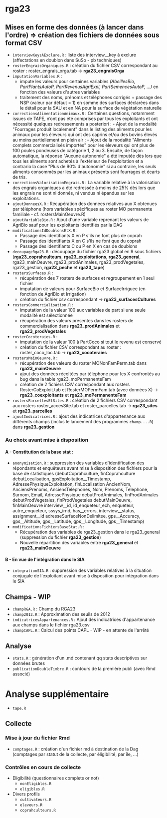# rga23

## Mises en forme des données (à lancer dans l'ordre) => création des fichiers de données sous format CSV
- `interviewKeysAExclure.R` : liste des interview__key à exclure (affectations en doublon dans SuSo - pb techniques)
- `rosterEngraisOrganiques.R` : création du fichier CSV correspondant au roster : roster_engrais_orga.tab -> **rga23_engraisOrga**
- `imputationVariables.R` :
    - impute les valeurs pour certaines variables *(AbeillesBio, PartPlantsAutoP, PartRevenusAgriExpl, PartSemencesAutoP, ...)* en fonction des valeurs d'autres variables
    - traitement des noms, prénoms et téléphones corrigés + passage des NSP (valeur par défaut = 1) en somme des surfaces déclarées dans le détail pour la SAU et en NA pour la surface de végétation naturelle
- `correctionsAlimentationAnimaux.R` : Certaines questions, notamment issues de TAPE, n’ont pas été comprises par tous les exploitants et ont nécessité quelques redressements a posteriori : 
        - Ajout de la modalité "Fourrages produit localement" dans le listing des aliments pour les animaux pour les éleveurs qui ont des caprins et/ou des bovins élevés au moins partiellement en plein air ;
        - Ajout de la modalité "Aliments complets commercialisés importés" pour les éleveurs qui ont plus de 100 poules pondeuses de catégorie 1, 2 ou 3.
Ensuite, de façon automatique, la réponse "Aucune autonomie" a été imputée dès lors que tous les aliments sont achetés à l'extérieur de l'exploitation et a contrario la case "Plus de 90% d'autonomie" si au contraire, les seuls aliments consommés par les animaux présents sont fourrages et écarts de tris.
- `correctionsValorisationEngrais.R` : La variable relative à la valorisation des engrais organiques  a été redressée à moins de 25% dès lors que les engrais ne sont ni donnés, ni vendus ni épandus sur les exploitations.
- `ajoutDonneesX.R` : Récupération des données relatives aux X obtenues par téléphone (hors variables spécifiques au roster MO permanente familiale - cf. rostersMainOeuvre.R)
- `ajoutVariableBio.R` : Ajout d'une variable reprenant les valeurs de AgriBio sauf pour les exploitants identifiés par la DAG
- `modificationsIdDoublonsEtX.R` :
    - Passage des identifiants X en P s'ils ne font plus de coprah
    - Passage des identifiants X en C s'ils ne font que du coprah
    - Passage des identifiants C ou P en X en cas de doublons
- `decoupageRga23.R` : découpage du fichier rga23 global en 9 sous fichiers (**rga23_coprahculteurs**, **rga23_exploitations**, **rga23_general**, rga23_mainOeuvre, rga23_prodAnimales, rga23_prodVegetales, rga23_gestion, **rga23_peche** et **rga23_tape**)
- `rostersSurfaces.R` : 
    - récupération des 7 rosters de surfaces et regroupement en 1 seul fichier
    - imputation de valeurs pour SurfaceBio et SurfaceIrriguee (en fonction de AgriBio et Irrigation)
    - création du fichier csv correspondant -> **rga23_surfacesCultures**
- `rostersCommercialisation.R` :
    - imputation de la valeur 100 aux variables de part si une seule modalité est sélectionnée
    - récupération des valeurs présentes dans les rosters de commercialisation dans **rga23_prodAnimales** et **rga23_prodVegetales**
- `rosterCocoteraies.R` :
    - imputation de la valeur 100 à PartCoco si tout le revenu est conservé
    - création du fichier CSV correspondant au roster : roster_coco_loc.tab -> **rga23_cocoteraies**
- `rostersMainOeuvre.R` :
    - récupération des valeurs du roster MONonFamPerm.tab dans **rga23_mainOeuvre**
    - ajout des données récoltées par téléphone pour les X confrontés au bug dans la table rga23_moPermanenteFam
    - création de 2 fichiers CSV correspondant aux rosters RosterCoExploit.tab et RosterMOPermFam.tab (avec données X) -> **rga23_coexploitants** et **rga23_moPermanenteFam**
- `rostersParcellesEtSites.R` : création de 2 fichiers CSV correspondant aux rosters roster_accesSite.tab et roster_parcelles.tab -> **rga23_sites** et **rga23_parcelles**
- `ajoutIndicatrices.R` : ajout des indicatrices d'appartenance aux différents champs (inclus le lancement des programmes `champ....R`) dans **rga23_gestion**
### Au choix avant mise à disposition
#### A - Constitution de la base stat :
- `anonymisation.R` : suppression des variables d'identification des répondants et enquêteurs avant mise à disposition des fichiers pour la base de statistiques (debutCoprahculture, finCoprahculture debutLocalisation, gpsExploitation__Timestamp, AdressePhysiqueExploitation, finLocalisation AncienNom, AnciensPrenoms, AnciensTelephones, Nom, Prenoms, Telephone, Surnom, Email, AdressePhysique debutProdAnimales, finProdAnimales debutProdVegetales, finProdVegetales debutMainOeuvre, finMainOeuvre interview__id, id_enqueteur_ech, enqueteur, autre_enqueteur, sssys_irnd, has__errors, interview__status, assignment__id adresseSurfaceNonDelimitee, gps__Accuracy, gps__Altitude, gps__Latitude, gps__Longitude, gps__Timestamp)
- `modificationsFichiersBaseStat.R` : 
    - Récupération des variables de rga23_gestion dans le rga23_general (suppression du fichier **rga23_gestion**)
    - Nouvelle répartition des variables entre **rga23_general** et **rga23_mainOeuvre**
#### B - En vue de l'intégration dans le SIA
- `integrationSIA.R` : suppression des variables relatives à la situation conjugale de l'exploitant avant mise à disposition pour intégration dans le SIA

## Champs - WIP
- `champRGA.R` : Champ du RGA23
- `champ2012.R` : Approximation des seuils de 2012
- `indicatricesAppartenances.R` : Ajout des indicatrices d'appartenance aux champs dans le fichier rga23.csv
- `champCAPL.R` : Calcul des points CAPL - WIP - en attente de l'arrêté
  
## Analyse
- `stats.R` : génération d'un .md contenant qq stats descriptives sur données brutes
- `publicationDoubleTimbre.R` : contours de la première publi (avec Rmd associé)

# Analyse supplémentaire
- `tape.R`

## Collecte
### Mise à jour du fichier Rmd
- `comptages.R` : création d'un fichier md à destination de la Dag (comptages par statut de la collecte, par éligibilité, par île, ...)
### Contrôles en cours de collecte
- Eligibilité (questionnaires complets or not)
	- `nonEligibles.R`
	- `eligibles.R`
- Divers profils
	- `cultivateurs.R`
	- `eleveurs.R`
	- `coprahculteurs.R`
